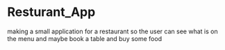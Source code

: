 # Resturant_App
making a small application for a restaurant so the user can see what is on the menu and maybe book a table and buy some food
